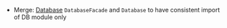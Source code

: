 * Merge: [Database](database/introduction) `DatabaseFacade` and `Database` to have consistent import of DB module only